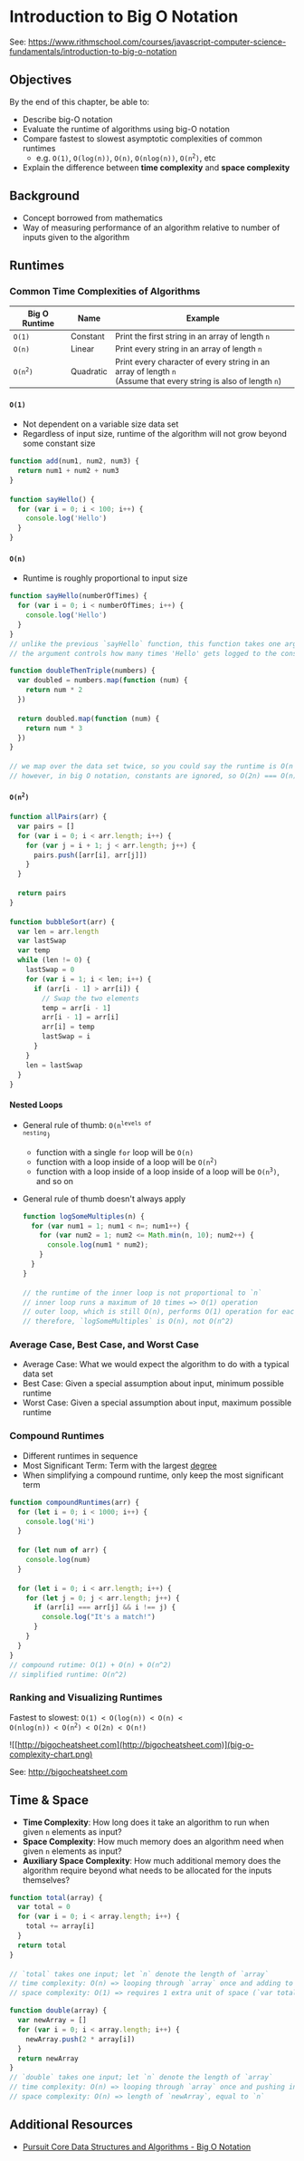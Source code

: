 # Introduction to Big O Notation

See:
<https://www.rithmschool.com/courses/javascript-computer-science-fundamentals/introduction-to-big-o-notation>

## Objectives

By the end of this chapter, be able to:

- Describe big-O notation
- Evaluate the runtime of algorithms using big-O notation
- Compare fastest to slowest asymptotic complexities of common runtimes
  - e.g. `O(1)`, `O(log(n))`, `O(n)`, `O(nlog(n))`,
    <code>O(n<sup>2</sup>)</code>, etc
- Explain the difference between **time complexity** and **space complexity**

## Background

- Concept borrowed from mathematics
- Way of measuring performance of an algorithm relative to number of inputs
  given to the algorithm

## Runtimes

### Common Time Complexities of Algorithms

| Big O Runtime                 | Name      | Example                                                                                                                |
| ----------------------------- | --------- | ---------------------------------------------------------------------------------------------------------------------- |
| `O(1)`                        | Constant  | Print the first string in an array of length `n`                                                                       |
| `O(n)`                        | Linear    | Print every string in an array of length `n`                                                                           |
| <code>O(n<sup>2</sup>)</code> | Quadratic | Print every character of every string in an array of length `n` <br/> (Assume that every string is also of length `n`) |

#### `O(1)`

- Not dependent on a variable size data set
- Regardless of input size, runtime of the algorithm will not grow beyond some
  constant size

```javascript
function add(num1, num2, num3) {
  return num1 + num2 + num3
}

function sayHello() {
  for (var i = 0; i < 100; i++) {
    console.log('Hello')
  }
}
```

#### `O(n)`

- Runtime is roughly proportional to input size

```javascript
function sayHello(numberOfTimes) {
  for (var i = 0; i < numberOfTimes; i++) {
    console.log('Hello')
  }
}
// unlike the previous `sayHello` function, this function takes one argument
// the argument controls how many times 'Hello' gets logged to the console
```

```javascript
function doubleThenTriple(numbers) {
  var doubled = numbers.map(function (num) {
    return num * 2
  })

  return doubled.map(function (num) {
    return num * 3
  })
}

// we map over the data set twice, so you could say the runtime is O(n + n) or O(2n)
// however, in big O notation, constants are ignored, so O(2n) === O(n)
```

#### <code>O(n<sup>2</sup>)</code>

```javascript
function allPairs(arr) {
  var pairs = []
  for (var i = 0; i < arr.length; i++) {
    for (var j = i + 1; j < arr.length; j++) {
      pairs.push([arr[i], arr[j]])
    }
  }

  return pairs
}

function bubbleSort(arr) {
  var len = arr.length
  var lastSwap
  var temp
  while (len != 0) {
    lastSwap = 0
    for (var i = 1; i < len; i++) {
      if (arr[i - 1] > arr[i]) {
        // Swap the two elements
        temp = arr[i - 1]
        arr[i - 1] = arr[i]
        arr[i] = temp
        lastSwap = i
      }
    }
    len = lastSwap
  }
}
```

#### Nested Loops

- General rule of thumb: <code>O(n<sup>levels of nesting</sup>)</code>
  - function with a single `for` loop will be `O(n)`
  - function with a loop inside of a loop will be <code>O(n<sup>2</sup>)</code>
  - function with a loop inside of a loop inside of a loop will be
    <code>O(n<sup>3</sup>)</code>, and so on
- General rule of thumb doesn't always apply

  ```javascript
  function logSomeMultiples(n) {
    for (var num1 = 1; num1 < n=; num1++) {
      for (var num2 = 1; num2 <= Math.min(n, 10); num2++) {
        console.log(num1 * num2);
      }
    }
  }

  // the runtime of the inner loop is not proportional to `n`
  // inner loop runs a maximum of 10 times => O(1) operation
  // outer loop, which is still O(n), performs O(1) operation for each value of `num1`
  // therefore, `logSomeMultiples` is O(n), not O(n^2)
  ```

### Average Case, Best Case, and Worst Case

- Average Case: What we would expect the algorithm to do with a typical data set
- Best Case: Given a special assumption about input, minimum possible runtime
- Worst Case: Given a special assumption about input, maximum possible runtime

### Compound Runtimes

- Different runtimes in sequence
- Most Significant Term: Term with the largest [degree][1]
- When simplifying a compound runtime, only keep the most significant term

```javascript
function compoundRuntimes(arr) {
  for (let i = 0; i < 1000; i++) {
    console.log('Hi')
  }

  for (let num of arr) {
    console.log(num)
  }

  for (let i = 0; i < arr.length; i++) {
    for (let j = 0; j < arr.length; j++) {
      if (arr[i] === arr[j] && i !== j) {
        console.log("It's a match!")
      }
    }
  }
}
// compound rutime: O(1) + O(n) + O(n^2)
// simplified runtime: O(n^2)
```

### Ranking and Visualizing Runtimes

Fastest to slowest: <code>O(1) < O(log(n)) < O(n) < O(nlog(n)) <
O(n<sup>2</sup>) < O(2n) < O(n!)</code>

![[http://bigocheatsheet.com](http://bigocheatsheet.com)](big-o-complexity-chart.png)

See: <http://bigocheatsheet.com>

## Time & Space

- **Time Complexity**: How long does it take an algorithm to run when
  given `n` elements as input?
- **Space Complexity**: How much memory does an algorithm need when
  given `n` elements as input?
- **Auxiliary Space Complexity**: How much additional memory does the algorithm
  require beyond what needs to be allocated for the inputs themselves?

```javascript
function total(array) {
  var total = 0
  for (var i = 0; i < array.length; i++) {
    total += array[i]
  }
  return total
}

// `total` takes one input; let `n` denote the length of `array`
// time complexity: O(n) => looping through `array` once and adding to `var total`
// space complexity: O(1) => requires 1 extra unit of space (`var total`)
```

```javascript
function double(array) {
  var newArray = []
  for (var i = 0; i < array.length; i++) {
    newArray.push(2 * array[i])
  }
  return newArray
}
// `double` takes one input; let `n` denote the length of `array`
// time complexity: O(n) => looping through `array` once and pushing into `newArray`
// space complexity: O(n) => length of `newArray`, equal to `n`
```

## Additional Resources

- [Pursuit Core Data Structures and Algorithms - Big O Notation][2]

[1]: https://en.wikipedia.org/wiki/Degree_of_a_polynomial
[2]:
  https://github.com/unicornware/Pursuit-Core-DSA/blob/master/lessons/big_o_notation/web/README.md

